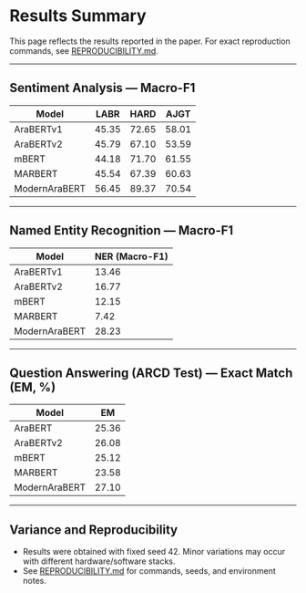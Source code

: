 # Results Summary

This page reflects the results reported in the paper. For exact reproduction commands, see [REPRODUCIBILITY.md](./REPRODUCIBILITY.md).

---

## Sentiment Analysis — Macro-F1

| Model         | LABR  | HARD  | AJGT  |
| ------------- | ----- | ----- | ----- |
| AraBERTv1     | 45.35 | 72.65 | 58.01 |
| AraBERTv2     | 45.79 | 67.10 | 53.59 |
| mBERT         | 44.18 | 71.70 | 61.55 |
| MARBERT       | 45.54 | 67.39 | 60.63 |
| ModernAraBERT | 56.45 | 89.37 | 70.54 |

---

## Named Entity Recognition — Macro-F1

| Model         | NER (Macro-F1) |
| ------------- | -------------- |
| AraBERTv1     | 13.46          |
| AraBERTv2     | 16.77          |
| mBERT         | 12.15          |
| MARBERT       | 7.42           |
| ModernAraBERT | 28.23          |

---

## Question Answering (ARCD Test) — Exact Match (EM, %)

| Model         | EM    |
| ------------- | ----- |
| AraBERT       | 25.36 |
| AraBERTv2     | 26.08 |
| mBERT         | 25.12 |
| MARBERT       | 23.58 |
| ModernAraBERT | 27.10 |

---

## Variance and Reproducibility

- Results were obtained with fixed seed 42. Minor variations may occur with different hardware/software stacks.
- See [REPRODUCIBILITY.md](./REPRODUCIBILITY.md) for commands, seeds, and environment notes.
